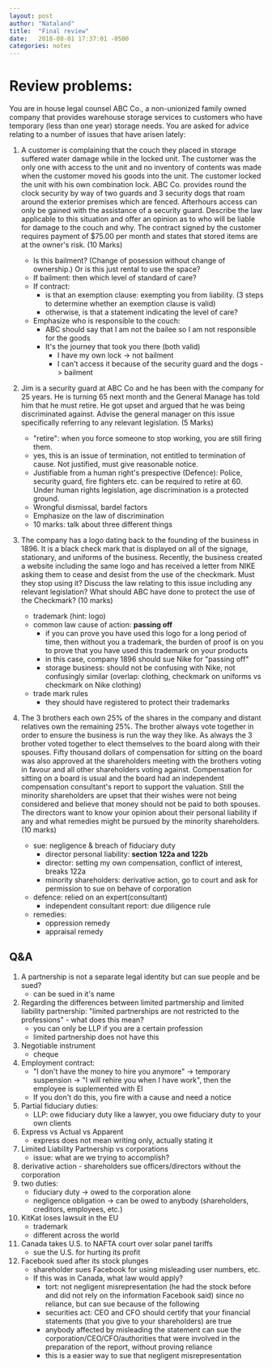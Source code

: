 ```yaml
---
layout: post
author: "Nataland"
title:  "Final review"
date:   2018-08-01 17:37:01 -0500
categories: notes
---
```


# Review problems:
You are in house legal counsel ABC Co., a non-unionized family owned company that provides warehouse storage services to customers who have temporary (less than one year) storage needs. You are asked for advice relating to a number of issues that have arisen lately: 

1. A customer is complaining that the couch they placed in storage suffered water damage while in the locked unit. The customer was the only one with access to the unit and no inventory of contents was made when the customer moved his goods into the unit. The customer locked the unit with his own combination lock. ABC Co. provides round the clock security by way of two guards and 3 security dogs that roam around the exterior premises which are fenced. Afterhours access can only be gained with the assistance of a security guard. Describe the law applicable to this situation and offer an opinion as to who will be liable for damage to the couch and why. The contract signed by the customer requires payment of $75.00 per month and states that stored items are at the owner's risk. (10 Marks) 

	- Is this bailment? (Change of posession without change of ownership.) Or is this just rental to use the space?
	- If bailment: then which level of standard of care?
	- If contract:
		- is that an exemption clause: exempting you from liability. (3 steps to determine whether an exemption clause is valid)
		- otherwise, is that a statement indicating the level of care?
	- Emphasize who is responsible to the couch:
		- ABC should say that I am not the bailee so I am not responsible for the goods
		- It's the journey that took you there (both valid)
			- I have my own lock -> not bailment
			- I can't access it because of the security guard and the dogs -> bailment

2. Jim is a security guard at ABC Co and he has been with the company for 25 years. He is turning 65 next month and the General Manage has told him that he must retire. He got upset and argued that he was being discriminated against. Advise the general manager on this issue specifically referring to any relevant legislation. (5 Marks) 

	- "retire": when you force someone to stop working, you are still firing them. 
	- yes, this is an issue of termination, not entitled to termination of cause. Not justified, must give reasonable notice.
	- Justifiable from a human right's prespective (Defence): Police, security guard, fire fighters etc. can be required to retire at 60. Under human rights legislation, age discrimination is a protected ground.
	- Wrongful dismissal, bardel factors
	- Emphasize on the law of discrimination
	- 10 marks: talk about three different things

3. The company has a logo dating back to the founding of the business in 1896. It is a black check mark that is displayed on all of the signage, stationary, and uniforms of the business. Recently, the business created a website including the same logo and has received a letter from NIKE asking them to cease and desist from the use of the checkmark. Must they stop using it? Discuss the law relating to this issue including any relevant legislation? What should ABC have done to protect the use of the Checkmark? (10 marks) 

	- trademark (hint: logo)
	- common law cause of action: **passing off**
		- if you can prove you have used this logo for a long period of time, then without you a trademark, the burden of proof is on you to prove that you have used this trademark on your products
		- in this case, company 1896 should sue Nike for "passing off"
		- storage business: should not be confusing with Nike, not confusingly similar (overlap: clothing, checkmark on uniforms vs checkmark on Nike clothing)
	- trade mark rules
		- they should have registered to protect their trademarks

4. The 3 brothers each own 25% of the shares in the company and distant relatives own the remaining 25%. The brother always vote together in order to ensure the business is run the way they like. As always the 3 brother voted together to elect themselves to the board along with their spouses. Fifty thousand dollars of compensation for sitting on the board was also approved at the shareholders meeting with the brothers voting in favour and all other shareholders voting against. Compensation for sitting on a board is usual and the board had an independent compensation consultant's report to support the valuation. Still the minority shareholders are upset that their wishes were not being considered and believe that money should not be paid to both spouses. The directors want to know your opinion about their personal liability if any and what remedies might be pursued by the minority shareholders. (10 marks) 

	- sue: negligence & breach of fiduciary duty
		- director personal liability: **section 122a and 122b**
		- director: setting my own compensation, conflict of interest, breaks 122a
		- minority shareholders: derivative action, go to court and ask for permission to sue on behave of corporation
	- defence: relied on an expert(consultant) 
		- independent consultant report: due diligence rule
	- remedies:
		- oppression remedy
		- appraisal remedy

## Q&A
1. A partnership is not a separate legal identity but can sue people and be sued?
	- can be sued in it's name
2. Regarding the differences between limited partmership and limited liability partnership: "limited partnerships are not restricted to the professions" - what does this mean?
	- you can only be LLP if you are a certain profession
	- limited partnership does not have this
3. Negotiable instrument
	- cheque
4. Employment contract:
	- "I don't have the money to hire you anymore" -> temporary suspension -> "I will rehire you when I have work", then the employee is suplemented with EI
	- If you don't do this, you fire with a cause and need a notice
5. Partial fiduciary duties:
	- LLP: owe fiduciary duty like a lawyer, you owe fiduciary duty to your own clients
6. Express vs Actual vs Apparent
	- express does not mean writing only, actually stating it
7. Limited Liability Partnership vs corporations
	- issue: what are we trying to accomplish?
8. derivative action - shareholders sue officers/directors without the corporation
9. two duties:
	- fiduciary duty -> owed to the corporation alone
	- negligence obligation -> can be owed to anybody (shareholders, creditors, employees, etc.)
10. KitKat loses lawsuit in the EU
	- trademark
	- different across the world
11. Canada takes U.S. to NAFTA court over solar panel tariffs
	- sue the U.S. for hurting its profit
12. Facebook sued after its stock plunges
	- shareholder sues Facebook for using misleading user numbers, etc.
	- If this was in Canada, what law would apply?
		- tort: not negligent misrepresentation (he had the stock before and did not rely on the information Facebook said) since no reliance, but can sue because of the following
		- securities act: CEO and CFO should certify that your financial statements (that you give to your shareholders) are true
		- anybody affected by misleading the statement can sue the corporation/CEO/CFO/authorities that were involved in the preparation of the report, without proving reliance
		- this is a easier way to sue that negligent misrepresentation
